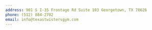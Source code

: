 ```yaml
---
address: 901 S I-35 Frontage Rd Suite 103 Georgetown, TX 78626
phone: (512) 884-2702
email: info@texastwistersgym.com
---
```

